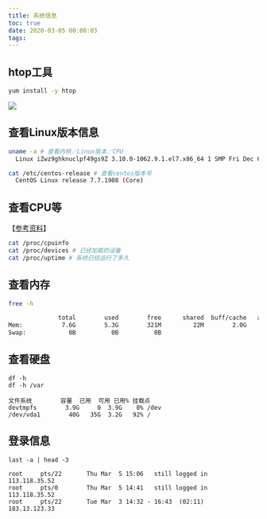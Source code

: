 ```yaml
---
title: 系统信息
toc: true
date: 2020-03-05 00:00:03
tags:
---
```


## htop工具
```sh
yum install -y htop
```
![](/img/Snip20200305_31.png)

## 查看Linux版本信息
```sh
uname -a # 查看内核／Linux版本／CPU
  Linux iZwz9ghknuclpf49gs9Z 3.10.0-1062.9.1.el7.x86_64 1 SMP Fri Dec 6 15:49:49 UTC 2019 x86_64 x86_64 x86_64 GNU/Linux

cat /etc/centos-release # 查看centos版本号
  CentOS Linux release 7.7.1908 (Core)
```


## 查看CPU等
【[参考资料](https://blog.csdn.net/zdwzzu2006/article/details/7747977)】
```sh
cat /proc/cpuinfo
cat /proc/devices # 已经加载的设备
cat /proc/uptime # 系统已经运行了多久
```


## 查看内存
```sh
free -h

              total        used        free      shared  buff/cache   available
Mem:           7.6G        5.3G        321M         22M        2.0G        2.0G
Swap:            0B          0B          0B
```

## 查看硬盘
```
df -h
df -h /var

文件系统        容量  已用  可用 已用% 挂载点
devtmpfs        3.9G     0  3.9G    0% /dev
/dev/vda1        40G   35G  3.2G   92% /
```

## 登录信息
```
last -a | head -3

root     pts/22       Thu Mar  5 15:06   still logged in    113.118.35.52
root     pts/0        Thu Mar  5 14:41   still logged in    113.118.35.52
root     pts/22       Tue Mar  3 14:32 - 16:43  (02:11)     183.13.123.33
```